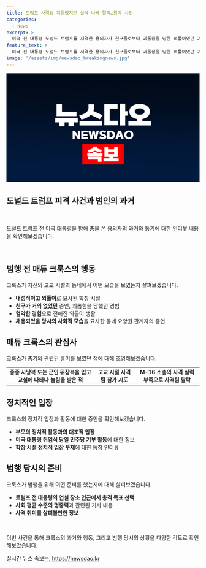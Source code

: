 ```yaml
---
title: 트럼프 사격팀 지원했지만 실력 나빠 탈락…왕따 사건
categories:
  - News
excerpt: >
  미국 전 대통령 도널드 트럼프를 저격한 용의자가 친구들로부터 괴롭힘을 당한 외톨이였던 20세의 이야기. 충격적인 근황과 함께 고교 시절의 사건들, 정치적 견해, 사격팀 시도 등이 드러났다. 고등학교 친구들의 진술과 FBI의 긴급 브리핑까지 전개되는 이야기. (150자)
feature_text: >
  미국 전 대통령 도널드 트럼프를 저격한 용의자가 친구들로부터 괴롭힘을 당한 외톨이였던 20세의 이야기. 충격적인 근황과 함께 고교 시절의 사건들, 정치적 견해, 사격팀 시도 등이 드러났다. 고등학교 친구들의 진술과 FBI의 긴급 브리핑까지 전개되는 이야기. (150자)
image: '/assets/img/newsdao_breakingnews.jpg'
---
```


<p><img src="/assets/img/newsdao_breakingnews.jpg" alt="pcversion 속보" /></p>

<h2 data-ke-size="size26"><b>도널드 트럼프</b> 피격 사건과 범인의 과거</h2>

<p data-ke-size="size16">&nbsp;</p>

<p>도널드 트럼프 전 미국 대통령을 향해 총을 쏜 용의자의 과거와 동기에 대한 인터뷰 내용을 확인해보겠습니다.</p>

<p data-ke-size="size16">&nbsp;</p>

<h2 data-ke-size="size26">범행 전 <b>매튜 크룩스</b>의 행동</h2>

<p data-ke-size="size16">크룩스가 자신의 고교 시절과 동네에서 어떤 모습을 보였는지 살펴보겠습니다.</p>

<ul>
  <li><b>내성적이고 외톨이</b>로 묘사된 학창 시절</li>
  <li><b>친구가 거의 없었던</b> 증언, 괴롭힘을 당했던 경험</li>
  <li><b>험악한 경험</b>으로 전해진 외톨이 생활</li>
  <li><b>채용되었을 당시의 사회적 모습</b>을 묘사한 동네 요양원 관계자의 증언</li>
</ul>

<h2 data-ke-size="size26"><b>매튜 크룩스</b>의 관심사</h2>

<p data-ke-size="size16">크룩스가 총기와 관련된 흥미를 보였던 점에 대해 조명해보겠습니다.</p>

<table>
  <tr>
    <td style="text-align: center; height: 17px;"><b>종종 사냥복 또는 군인 위장복을 입고 교실에 나타나 놀림을 받은 적</b></td>
    <td style="text-align: center; height: 17px;"><b>고교 시절 사격팀 참가 시도</b></td>
    <td style="text-align: center; height: 17px;"><b>M-16 소총의 사격 실력 부족으로 사격팀 탈락</b></td>
  </tr>
</table>

<h2 data-ke-size="size26"><b>정치적인 입장</b></h2>

<p data-ke-size="size16">크룩스의 정치적 입장과 활동에 대한 증언을 확인해보겠습니다.</p>

<ul>
  <li><b>부모의 정치적 활동과의 대조적 입장</b></li>
  <li><b>미국 대통령 취임식 당일 민주당 기부 활동</b>에 대한 정보</li>
  <li><b>학창 시절 정치적 입장 부재</b>에 대한 동창 인터뷰</li>
</ul>

<h2 data-ke-size="size26"><b>범행 당시의 준비</b></h2>

<p data-ke-size="size16">크룩스가 범행을 위해 어떤 준비를 했는지에 대해 살펴보겠습니다.</p>

<ul>
  <li><b>트럼프 전 대통령의 연설 장소 인근에서 총격 목표 선택</b></li>
  <li><b>사회 평균 수준의 명중력</b>과 관련된 기사 내용</li>
  <li><b>사격 취미를 살펴볼만한 정보</b></li>
</ul>

<p data-ke-size="size16">&nbsp;</p>

<p>이번 사건을 통해 크룩스의 과거와 행동, 그리고 범행 당시의 상황을 다양한 각도로 확인해보았습니다.</p>
실시간 뉴스 속보는, <a href="https://newsdao.kr" rel="dofollow">https://newsdao.kr</a>


